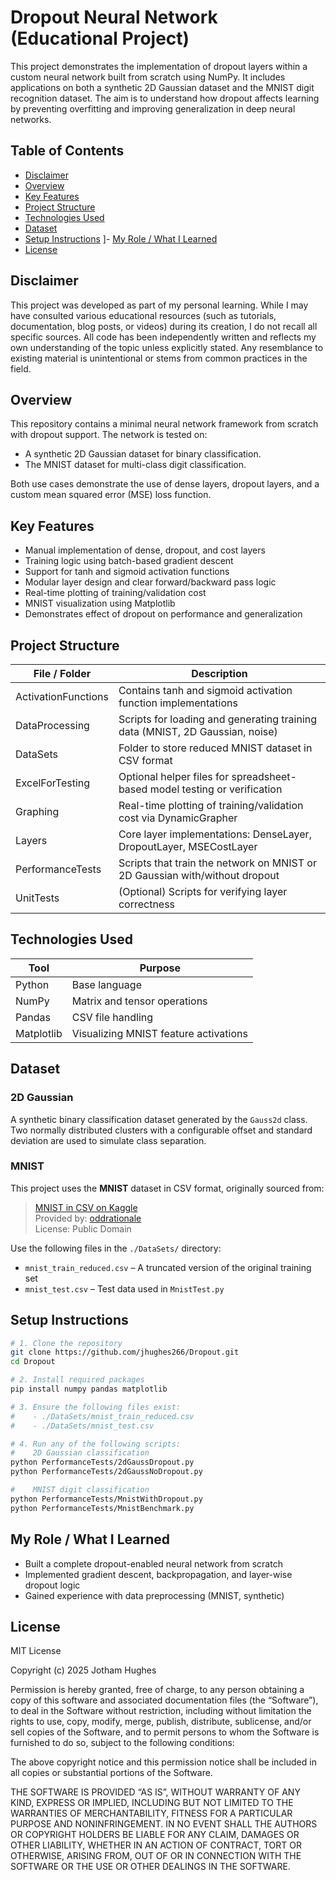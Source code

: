 # Dropout Neural Network (Educational Project)

This project demonstrates the implementation of dropout layers within a custom neural network built from scratch using NumPy. It includes applications on both a synthetic 2D Gaussian dataset and the MNIST digit recognition dataset. The aim is to understand how dropout affects learning by preventing overfitting and improving generalization in deep neural networks.

## Table of Contents

- [Disclaimer](#disclaimer)
- [Overview](#overview)
- [Key Features](#key-features)
- [Project Structure](#project-structure)
- [Technologies Used](#technologies-used)
- [Dataset](#dataset)
- [Setup Instructions](#setup-instructions)
]- [My Role / What I Learned](#my-role--what-i-learned)
- [License](#license)

## Disclaimer

This project was developed as part of my personal learning. While I may have consulted various educational resources (such as tutorials, documentation, blog posts, or videos) during its creation, I do not recall all specific sources. All code has been independently written and reflects my own understanding of the topic unless explicitly stated. Any resemblance to existing material is unintentional or stems from common practices in the field.


## Overview

This repository contains a minimal neural network framework from scratch with dropout support. The network is tested on:
- A synthetic 2D Gaussian dataset for binary classification.
- The MNIST dataset for multi-class digit classification.

Both use cases demonstrate the use of dense layers, dropout layers, and a custom mean squared error (MSE) loss function.

## Key Features

- Manual implementation of dense, dropout, and cost layers  
- Training logic using batch-based gradient descent  
- Support for tanh and sigmoid activation functions  
- Modular layer design and clear forward/backward pass logic  
- Real-time plotting of training/validation cost  
- MNIST visualization using Matplotlib  
- Demonstrates effect of dropout on performance and generalization

## Project Structure

| File / Folder       | Description                                                                                     |
|---------------------|-------------------------------------------------------------------------------------------------|
| ActivationFunctions | Contains tanh and sigmoid activation function implementations                   |
| DataProcessing      | Scripts for loading and generating training data (MNIST, 2D Gaussian, noise)    |
| DataSets            | Folder to store reduced MNIST dataset in CSV format                             |
| ExcelForTesting     | Optional helper files for spreadsheet-based model testing or verification       |
| Graphing            | Real-time plotting of training/validation cost via DynamicGrapher               |
| Layers              | Core layer implementations: DenseLayer, DropoutLayer, MSECostLayer              |
| PerformanceTests    | Scripts that train the network on MNIST or 2D Gaussian with/without dropout     |
| UnitTests           | (Optional) Scripts for verifying layer correctness |

## Technologies Used

| Tool   | Purpose                     |
|--------|-----------------------------|
| Python | Base language               |
| NumPy  | Matrix and tensor operations|
| Pandas | CSV file handling           |
| Matplotlib | Visualizing MNIST feature activations |

## Dataset

### 2D Gaussian

A synthetic binary classification dataset generated by the `Gauss2d` class. Two normally distributed clusters with a configurable offset and standard deviation are used to simulate class separation.

### MNIST

This project uses the **MNIST** dataset in CSV format, originally sourced from:

> [MNIST in CSV on Kaggle](https://www.kaggle.com/datasets/oddrationale/mnist-in-csv)  
> Provided by: [oddrationale](https://www.kaggle.com/oddrationale)  
> License: Public Domain

Use the following files in the `./DataSets/` directory:
- `mnist_train_reduced.csv` – A truncated version of the original training set  
- `mnist_test.csv` – Test data used in `MnistTest.py`  

## Setup Instructions

```bash
# 1. Clone the repository
git clone https://github.com/jhughes266/Dropout.git
cd Dropout

# 2. Install required packages
pip install numpy pandas matplotlib

# 3. Ensure the following files exist:
#    - ./DataSets/mnist_train_reduced.csv
#    - ./DataSets/mnist_test.csv

# 4. Run any of the following scripts:
#    2D Gaussian classification
python PerformanceTests/2dGaussDropout.py
python PerformanceTests/2dGaussNoDropout.py

#    MNIST digit classification
python PerformanceTests/MnistWithDropout.py
python PerformanceTests/MnistBenchmark.py
```
## My Role / What I Learned

- Built a complete dropout-enabled neural network from scratch  
- Implemented gradient descent, backpropagation, and layer-wise dropout logic  
- Gained experience with data preprocessing (MNIST, synthetic)  

## License

MIT License

Copyright (c) 2025 Jotham Hughes

Permission is hereby granted, free of charge, to any person obtaining a copy
of this software and associated documentation files (the “Software”), to deal
in the Software without restriction, including without limitation the rights
to use, copy, modify, merge, publish, distribute, sublicense, and/or sell
copies of the Software, and to permit persons to whom the Software is
furnished to do so, subject to the following conditions:

The above copyright notice and this permission notice shall be included in all
copies or substantial portions of the Software.

THE SOFTWARE IS PROVIDED “AS IS”, WITHOUT WARRANTY OF ANY KIND, EXPRESS OR
IMPLIED, INCLUDING BUT NOT LIMITED TO THE WARRANTIES OF MERCHANTABILITY,
FITNESS FOR A PARTICULAR PURPOSE AND NONINFRINGEMENT. IN NO EVENT SHALL THE
AUTHORS OR COPYRIGHT HOLDERS BE LIABLE FOR ANY CLAIM, DAMAGES OR OTHER
LIABILITY, WHETHER IN AN ACTION OF CONTRACT, TORT OR OTHERWISE, ARISING FROM,
OUT OF OR IN CONNECTION WITH THE SOFTWARE OR THE USE OR OTHER DEALINGS IN THE
SOFTWARE.

